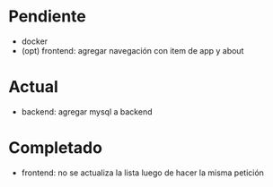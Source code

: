 # Pendiente

- docker
- (opt) frontend: agregar navegación con item de app y about

# Actual

- backend: agregar mysql a backend

# Completado

- frontend: no se actualiza la lista luego de hacer la misma petición
